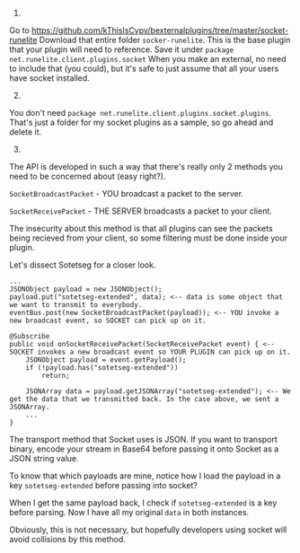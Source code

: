 1.

Go to https://github.com/kThisIsCvpv/bexternalplugins/tree/master/socket-runelite
Download that entire folder ``socker-runelite``. This is the base plugin that your plugin will need to reference.
Save it under ``package net.runelite.client.plugins.socket``
When you make an external, no need to include that (you could), but it's safe to just assume that all your users have socket installed.

2.

You don't need ``package net.runelite.client.plugins.socket.plugins``.
That's just a folder for my socket plugins as a sample, so go ahead and delete it.

3.

The API is developed in such a way that there's really only 2 methods you need to be concerned about (easy right?).

``SocketBroadcastPacket`` - YOU broadcast a packet to the server.

``SocketReceivePacket`` - THE SERVER broadcasts a packet to your client.

The insecurity about this method is that all plugins can see the packets being recieved from your client, so some filtering must be done inside your plugin.

Let's dissect Sotetseg for a closer look.

```
...
JSONObject payload = new JSONObject();
payload.put("sotetseg-extended", data); <-- data is some object that we want to transmit to everybody.
eventBus.post(new SocketBroadcastPacket(payload)); <-- YOU invoke a new broadcast event, so SOCKET can pick up on it.
```

```
@Subscribe
public void onSocketReceivePacket(SocketReceivePacket event) { <-- SOCKET invokes a new broadcast event so YOUR PLUGIN can pick up on it.
	JSONObject payload = event.getPayload();
	if (!payload.has("sotetseg-extended"))
		return;

	JSONArray data = payload.getJSONArray("sotetseg-extended"); <-- We get the data that we transmitted back. In the case above, we sent a JSONArray.
	...
}
```

The transport method that Socket uses is JSON. If you want to transport binary, encode your stream in Base64 before passing it onto Socket as a JSON string value.

To know that which payloads are mine, notice how I load the payload in a key ``sotetseg-extended`` before passing into socket?

When I get the same payload back, I check if ``sotetseg-extended`` is a key before parsing. Now I have all my original ``data`` in both instances.

Obviously, this is not necessary, but hopefully developers using socket will avoid collisions by this method.
